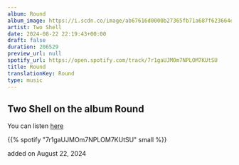 ```yaml
---
album: Round
album_image: https://i.scdn.co/image/ab67616d0000b27365fb71a687f623664ea018d5
artist: Two Shell
date: 2024-08-22 22:19:43+00:00
draft: false
duration: 206529
preview_url: null
spotify_url: https://open.spotify.com/track/7r1gaUJMOm7NPLOM7KUtSU
title: Round
translationKey: Round
type: music
---
```


## Two Shell on the album Round

You can listen [here](https://open.spotify.com/track/7r1gaUJMOm7NPLOM7KUtSU)

{{% spotify "7r1gaUJMOm7NPLOM7KUtSU" small %}}

added on August 22, 2024